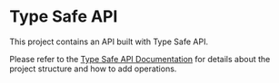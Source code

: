 # Type Safe API

This project contains an API built with Type Safe API.

Please refer to
the [Type Safe API Documentation](https://aws.github.io/aws-pdk/developer_guides/type-safe-api/index.html) for details
about the project structure and how to add operations.
